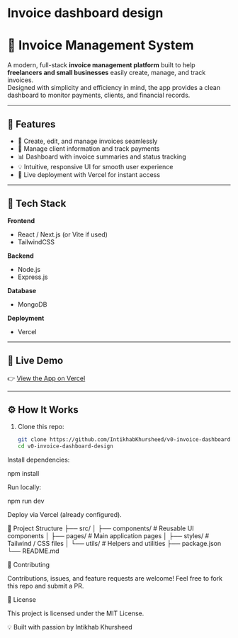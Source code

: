 # Invoice dashboard design


# 📄 Invoice Management System  

A modern, full-stack **invoice management platform** built to help **freelancers and small businesses** easily create, manage, and track invoices.  
Designed with simplicity and efficiency in mind, the app provides a clean dashboard to monitor payments, clients, and financial records.  

---

## 🌟 Features  
- 🧾 Create, edit, and manage invoices seamlessly  
- 👥 Manage client information and track payments  
- 📊 Dashboard with invoice summaries and status tracking  
- 💡 Intuitive, responsive UI for smooth user experience  
- 🚀 Live deployment with Vercel for instant access  

---

## 🔧 Tech Stack  
**Frontend**  
- React / Next.js (or Vite if used)  
- TailwindCSS  

**Backend**  
- Node.js  
- Express.js  

**Database**  
- MongoDB  

**Deployment**  
- Vercel  

---

## 🔗 Live Demo  
👉 [View the App on Vercel](https://vercel.com/intikhabkhursheed-9949s-projects/v0-invoice-dashboard-design)  

---

## ⚙️ How It Works  
1. Clone this repo:  
   ```bash
   git clone https://github.com/IntikhabKhursheed/v0-invoice-dashboard-design.git
   cd v0-invoice-dashboard-design


Install dependencies:

npm install


Run locally:

npm run dev


Deploy via Vercel (already configured).

📂 Project Structure
├── src/
│   ├── components/     # Reusable UI components
│   ├── pages/          # Main application pages
│   ├── styles/         # Tailwind / CSS files
│   └── utils/          # Helpers and utilities
├── package.json
└── README.md

🤝 Contributing

Contributions, issues, and feature requests are welcome!
Feel free to fork this repo and submit a PR.

📜 License

This project is licensed under the MIT License.

💡 Built with passion by Intikhab Khursheed
